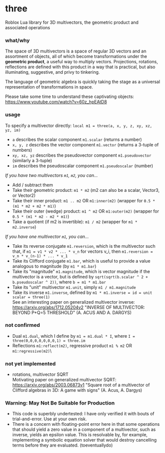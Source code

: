 # three
Roblox Lua library for 3D multivectors, the geometric product and associated operations

### what/why
The space of 3D multivectors is a space of regular 3D vectors and an assortment of objects, all of which become transformations under the **geometric product**, a useful way to multiply vectors. Projections, rotations, reflections are defined with this product in a way that is practical, but also illuminating, suggestive, and privy to tinkering.

The language of geometric algebra is quickly taking the stage as a universal representation of transformations in space.

Please take some time to understand these captivating objects: https://www.youtube.com/watch?v=60z_hpEAtD8

### usage
To specify a multivector directly:
`local m1 = three(a, x, y, z, xy, xz, yz, im)`
- `a` describes the scalar component `m1.scalar` (returns a number)
- `x, y, z` describes the vector component `m1.vector` (returns a 3-tuple of numbers)
- `xy, xz, yz` describes the pseudovector component `m1.pseudovector` (similarly a 3-tuple)
- `im` describes the pseudoscalar component `m1.pseudoscalar` (number)

_If you have two multivectors `m1`, `m2`, you can..._
- Add / subtract them
- Take their geometric product: `m1 * m2` (m2 can also be a scalar, Vector3, or Vector2)
- Take their inner product: `m1 .. m2` OR `m1:inner(m2)` (wrapper for `0.5 * (m1 * m2 + m2 * m1)`)
- Take their outer (wedge) product: `m1 ^ m2` OR `m1:outer(m2)` (wrapper for `0.5 * (m1 * m2 - m2 * m1)`)
- Take a quotient (if m2 is invertible): `m1 / m2` (wrapper for `m1 * m2.inverse`)

_If you have one multivector `m1`, you can..._
- Take its reverse conjugate `m1.reversion`, which is the multivector such that, if `m1 = v1 * v2 * ... * v_n` for vectors v_i, then `m1.reversion = v_n * v_(n-1) * ... * v_1`
- Take its Clifford conjugate `m1.bar`, which is useful to provide a value analogous to magnitude (by `m1 * m1.bar`)
- Take its "magnitude" `m1.magnitude`, which is vector magnitude if the multivector is a vector, but is defined by `sqrt(sqrt(b.scalar ^ 2 + b.pseudoscalar ^ 2))`, where `b = m1 * m1.bar`
- Take its "unit" multivector `m1.unit`, simply `m1 / m1.magnitude`
- Take its inverse `m1.inverse`, defined by `m1 * m1.inverse = id = unit scalar = three(1)`\
See an interesting paper on generalized multivector inverse: https://arxiv.org/abs/1712.05204v2 "INVERSE OF MULTIVECTOR: BEYOND P+Q=5 THRESHOLD" (A. ACUS AND A. DARGYS)

### not confirmed
- Dual `m1.dual`, which I define by `m1 = m1.dual * I`, where `I = three(0,0,0,0,0,0,0,1) = three.im`
- Reflections `m1:reflect(m2)`, regressive product `m1 % m2` OR `m1:regressive(m2)`\

### not yet implemented
- rotations, multivector SQRT\
Motivating paper on generalized multivector SQRT: https://arxiv.org/abs/2003.06873v1 "Square root of a multivector of Clifford algebras in 3D: A game with signs" (A. Acus, A. Dargys)

### Warning: May Not Be Suitable for Production
- This code is superbly undertested: I have only verified it with bouts of trial-and-error. Use at your own risk.
- There is a concern with floating-point error here in that some operations that should yield a zero value in a component of a multivector, such as inverse, yields an epsilon value. This is resolvable by, for example, implementing a symbolic equation solver that would destroy cancelling terms before they are evaluated. (toeventuallydo)
